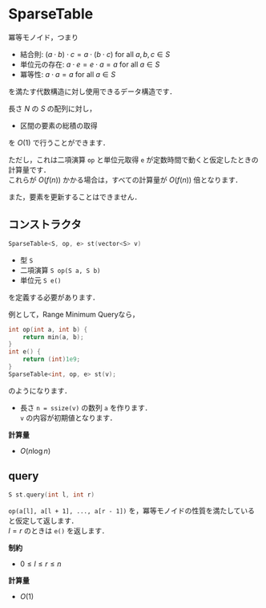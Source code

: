 # SparseTable

冪等モノイド，つまり

- 結合則: $(a \cdot b) \cdot c = a \cdot (b \cdot c)$ for all $a, b, c \in S$
- 単位元の存在: $a \cdot e = e \cdot a = a$ for all $a \in S$
- 冪等性: $a \cdot a = a$ for all $a \in S$

を満たす代数構造に対し使用できるデータ構造です．

長さ $N$ の $S$ の配列に対し，

- 区間の要素の総積の取得

を $O(1)$ で行うことができます．

ただし，これは二項演算 `op` と単位元取得 `e` が定数時間で動くと仮定したときの計算量です．<br>
これらが $O(f(n))$ かかる場合は，すべての計算量が $O(f(n))$ 倍となります．

また，要素を更新することはできません．

## コンストラクタ

```cpp
SparseTable<S, op, e> st(vector<S> v)
```

- 型 `S`
- 二項演算 `S op(S a, S b)`
- 単位元 `S e()`

を定義する必要があります．

例として，Range Minimum Queryなら，

```cpp
int op(int a, int b) {
    return min(a, b);
}
int e() {
    return (int)1e9;
}
SparseTable<int, op, e> st(v);
```

のようになります．

- 長さ `n = ssize(v)` の数列 `a` を作ります．<br>
`v` の内容が初期値となります．

**計算量**

- $O(n \log n)$

## query

```cpp
S st.query(int l, int r)
```

`op(a[l], a[l + 1], ..., a[r - 1])` を，冪等モノイドの性質を満たしていると仮定して返します．<br>
$l = r$ のときは `e()` を返します．

**制約**

- $0 \leq l \leq r \leq n$

**計算量**

- $O(1)$